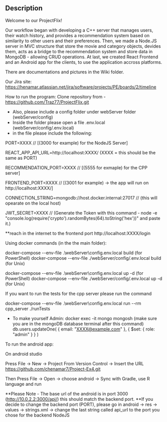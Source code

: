 ## Description

Welcome to our ProjectFlix! 

Our workflow began with developing a C++ server that manages users, their watch history, and provides a recommendation system based on similarity to other users and their preferences. 
Then, we made a Node.JS server in MVC structure that store the movie and category objects, devides them, acts as a bridge to the recommendation system and store data in MongoDB - allowing CRUD operations. 
At last, we created React Frontend and an Android app for the clients, to use the application accross platforms. 

There are documentations and pictures in the Wiki folder. 

Our Jira site: 
https://henamar.atlassian.net/jira/software/projects/PE/boards/2/timeline

How to run the program: 
Clone repository from - https://github.com/Traz77/ProjectFlix.git

- Also, please include a config folder under webServer folder  (webServer/config)
- Inside the folder please open a file .env.local (webServer/config/.env.local)
- in the file please include the following:

PORT=XXXX // [(3000 for example) for the NodeJS Server]

REACT_APP_API_URL=http://localhost:XXXX/   (XXXX = this should be the same as PORT)

RECOMMENDATION_PORT=XXXX // [(5555 for exmaple) for the CPP server]

FRONTEND_PORT=XXXX // [(3001 for example) -> the app will run on http://localhost:XXXX/]

CONNECTION_STRING=mongodb://host.docker.internal:27017 // (this will opearate on the local host)

JWT_SECRET=XXXX // (Generate the Token with this command - node -e "console.log(require('crypto').randomBytes(64).toString('hex'))"
and paste it.)

**reach in the internet to the frontend port  http://localhost:XXXX/login

Using docker commands (in the the main folder): 

docker-compose --env-file .\webServer\config\.env.local build (for PowerShell)
docker-compose --env-file ./webServer/config/.env.local build (for Unix)

docker-compose --env-file .\webServer\config\.env.local up -d (for PowerShell)
docker-compose --env-file ./webServer/config/.env.local up -d (for Unix)

If you want to run the tests for the cpp server please run the command

docker-compose --env-file .\webServer\config\.env.local run --rm cpp_server ./runTests

- To make yourself Admin: 
docker exec -it mongo mongosh (make sure you are in the mongoDB database terminal after this command)
db.users.updateOne( { email: "XXXX@example.com" }, { $set: { role: "admin" } } )


To run the android app: 

On android studio

Press File -> New -> Project From Version Control -> Insert the URL https://github.com/chenamar7/Project-Ex4.git

Then Press File -> Open -> choose android -> Sync with Gradle, use R language and run 

**Please Note - The base url of the android is in port 3000 (http://10.0.2.2:3000/api/) this should match the backend port.
**If you decide to change the backend port (PORT), please go in android -> res -> values -> strings.xml -> change the last string called api_url to the port you chose for the backend NodeJS

